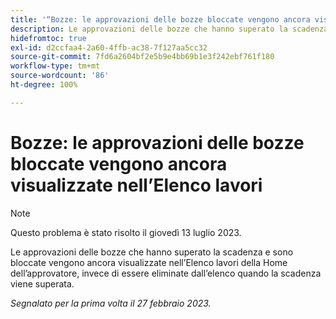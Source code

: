 ```yaml
---
title: '“Bozze: le approvazioni delle bozze bloccate vengono ancora visualizzate nell’Elenco lavori”'
description: Le approvazioni delle bozze che hanno superato la scadenza e sono bloccate vengono ancora visualizzate nell’Elenco lavori della Home dell’approvatore, invece di essere eliminate dall’elenco quando la scadenza viene superata.
hidefromtoc: true
exl-id: d2ccfaa4-2a60-4ffb-ac38-7f127aa5cc32
source-git-commit: 7fd6a2604bf2e5b9e4bb69b1e3f242ebf761f180
workflow-type: tm+mt
source-wordcount: '86'
ht-degree: 100%

---
```


# Bozze: le approvazioni delle bozze bloccate vengono ancora visualizzate nell’Elenco lavori

<!--This issue is on the WF and WFP TOC-->

>[!NOTE]
>
>Questo problema è stato risolto il giovedì 13 luglio 2023.

Le approvazioni delle bozze che hanno superato la scadenza e sono bloccate vengono ancora visualizzate nell’Elenco lavori della Home dell’approvatore, invece di essere eliminate dall’elenco quando la scadenza viene superata.

_Segnalato per la prima volta il 27 febbraio 2023._
